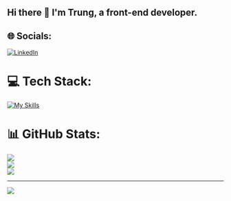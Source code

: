 ## Hi there 👋 I'm Trung, a front-end developer.


## 🌐 Socials:
[![LinkedIn](https://skillicons.dev/icons?i=linkedin&theme=dark)](https://linkedin.com/in/levubaotrung) 

# 💻 Tech Stack:
[![My Skills](https://skillicons.dev/icons?i=html,css,js,ts,tailwind,react,nextjs,nodejs,postgres,mongo,github,git,vitest&theme=dark)](https://skillicons.dev)

# 📊 GitHub Stats:
![](https://github-readme-stats.vercel.app/api?username=trunglvb&theme=dark&hide_border=false&include_all_commits=false&count_private=false)<br/>
![](https://github-readme-streak-stats.herokuapp.com/?user=trunglvb&theme=dark&hide_border=false)<br/>
![](https://github-readme-stats.vercel.app/api/top-langs/?username=trunglvb&theme=dark&hide_border=false&include_all_commits=false&count_private=false&layout=compact)

---
[![](https://visitcount.itsvg.in/api?id=trunglvb&icon=0&color=0)](https://visitcount.itsvg.in)

<!-- Proudly created with GPRM ( https://gprm.itsvg.in ) -->
